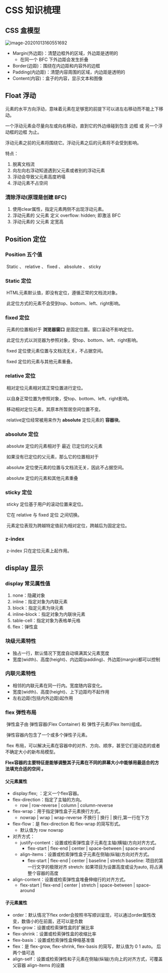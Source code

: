 # CSS 知识梳理

## CSS 盒模型

![image-20201013160551692](C:\Users\77176\AppData\Roaming\Typora\typora-user-images\image-20201013160551692.png)

- Margin(外边距)：清楚边框外的区域，外边距是透明的
  - 在同一个 BFC 下外边距会发生折叠
- Border(边距)：围绕在内边距和内容外的边框
- Padding(内边距)：清楚内容周围的区域，内边距是透明的
- Content(内容)：盒子的内容，显示文本和图像

## Float 浮动

元素的水平方向浮动，意味着元素在足够宽的前提下可以进左右移动而不能上下移动。

一个浮动元素会尽量向左或向右移动，直到它的外边缘碰到包含 边框 或 另一个浮动框的边框 为止。

浮动元素之前的元素将围绕它。浮动元素之后的元素将不会受到影响。

特点：

1. 脱离文档流
2. 向左向右浮动知道遇到父元素或者别的浮动元素
3. 浮动会导致父元素高度坍塌
4. 浮动元素不占空间

### 清除浮动(原理是创建 BFC)

1. 使用clear属性，指定元素两侧不出现浮动元素。
2. 浮动元素的 父元素 定义 overflow: hidden; 即激活 BFC
3. 浮动元素的 父元素 定宽高

## Position 定位

### Position 五个值

​	Static 、 relative 、 fixed 、 absolute 、 sticky

### Static 定位

​	HTML元素默认值，即没有定位，遵循正常的文档流对象。

​	此定位方式的元素不会受到top、bottom、left、right影响。

### fixed 定位

​	元素的位置相对于 **浏览器窗口** 是固定位置。窗口滚动不影响定位。

​	此定位方式以浏览器为参照对象，受top、bottom、left、right影响。

​	fixed 定位使元素位置与文档流无关，不占据空间。

​	fixed 定位的元素与其他元素重叠。

### relative 定位

​	相对定位元素相对其正常位置进行定位。

​	以自身正常位置为参照对象，受top、bottom、left、right影响。

​	移动相对定位元素，其原本所暂居空间位置不变。

​	relative定位经常被用来作为 **absolute** 定位元素的 **容器块**。

### absolute 定位

​	absolute 定位的元素相对于 最近 已定位的父元素

​	如果没有已定位的父元素，那么它的位置相对于<html>

​	absolute 定位使元素的位置与文档流无关，因此不占据空间。

​	absolute 定位的元素和其他元素重叠

### sticky 定位

​	sticky 定位基于用户的滚动位置来定位。

​	它在 relative 与 fixed 定位 之间切换。

​	元素定位表现为跨越特定值前为相对定位，跨越后为固定定位。

### z-index

​	z-index 只在定位元素上起作用。

## display 显示

### display 常见属性值

1. none：隐藏对象
2. inline：指定对象为内联元素
3. block：指定元素为块元素
4. inline-block：指定对象为内联块元素
5. table-cell：指定对象为表格单元格
6. flex：弹性盒

### 块级元素特性

- 独占一行，默认情况下宽度自动填满其父元素宽度
- 宽度(width)、高度(height)、内边距(padding)、外边距(margin)都可以控制

### 内联元素特性

- 相邻的内联元素在同一行内。宽度随内容变化。
- 宽度(width)、高度(height)、上下边距均不起作用
- 左右边距(包括内外边距)起作用

### flex 弹性布局

​	弹性盒子由 弹性容器(Flex Container) 和 弹性子元素(Flex Item)组成。

​	弹性容器内包含了一个或多个弹性子元素。

​	flex 布局，可以解决元素在容器中的对齐、方向、顺序，甚至它们是动态的或者不确定大小的新布局模型。

​	**Flex容器的主要特征是能够调整其子元素在不同的屏幕大小中能够用最适合的方法填充合适的空间 。**

#### 父元素属性

- display:flex; ：定义一个flex容器。
- flex-direction：指定了主轴的方向。
  - row | row-reverse | column | column-reverse
- flex-wrap：用于指定弹性盒子元素换行方式。
  - nowrap | wrap | wrap-reverse
     不换行  |  换行  |   换行,第一行在下方
- flex-flow：是 flex-direction 和 flex-wrap 的简写形式。
  - 默认值为 row nowrap
- 对齐方式：
  - justify-content：设置或检索弹性盒子元素在主轴(横轴)方向对齐方式。
    - flex-start | flex-end | center | space-between | space-around
  - align-items：设置或检索弹性盒子元素在侧轴(纵轴)方向对齐方式。
    - flex-start | flex-end | center | baseline | stretch
      baseline: 项目的第一行文字的极限对齐
      stretch: 如果项目为设置高度或设为auto, 将占满整个容器的高度
- align-content：设置或检索弹性盒堆叠伸缩行的对齐方式。
  - flex-start | flex-end | center | stretch | space-between | space-around

#### 子元素属性

- order：默认情况下flex order会按照书写顺训呈现，可以通过order属性改变，数值小的在前面，还可以是负数
- flex-grow：设置或检索弹性盒的扩展比率
- flex-shrink：设置或检索弹性盒的收缩比率
- flex-basis：设置或检索弹性盒伸缩基准值
- flex：是 flex-grow, flex-shrink, flex-basis 的简写，默认值为 0 1 auto。 后两个值可选
- align-self：设置或检索弹性和子元素在侧轴(纵轴)方向上的对齐方式，可覆盖父容器 align-items 的设置